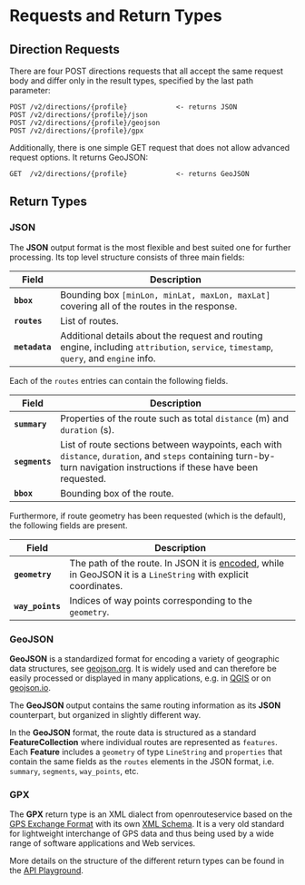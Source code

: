 # Requests and Return Types

## Direction Requests

There are four POST directions requests that all accept the same request body and differ only in the result types, specified by the last path parameter:

    POST /v2/directions/{profile}            <- returns JSON
    POST /v2/directions/{profile}/json
    POST /v2/directions/{profile}/geojson
    POST /v2/directions/{profile}/gpx

Additionally, there is one simple GET request that does not allow advanced request options. It returns GeoJSON:

    GET  /v2/directions/{profile}            <- returns GeoJSON


## Return Types

### JSON 

The **JSON** output format is the most flexible and best suited one for further processing.
Its top level structure consists of three main fields:

| Field          | Description                                                                                                                           |
|----------------|---------------------------------------------------------------------------------------------------------------------------------------|
| **`bbox`**     | Bounding box `[minLon, minLat, maxLon, maxLat]` covering all of the routes in the response.                                           |
| **`routes`**   | List of routes.                                                                                                                       |
| **`metadata`** | Additional details about the request and routing engine, including `attribution`, `service`, `timestamp`, `query`, and `engine` info. |

Each of the `routes` entries can contain the following fields.

| Field            | Description                                                                                                                                                           |
|------------------|-----------------------------------------------------------------------------------------------------------------------------------------------------------------------|
| **`summary`**    | Properties of the route such as total `distance` (m) and `duration` (s).                                                                                              |
| **`segments`**   | List of route sections between waypoints, each with `distance`, `duration`, and `steps` containing turn-by-turn navigation instructions if these have been requested. |
| **`bbox`**       | Bounding box of the route.                                                                                                                                            |

Furthermore, if route geometry has been requested (which is the default), the following fields are present.

| Field            | Description                                                                                                                                                                                    |
|------------------|------------------------------------------------------------------------------------------------------------------------------------------------------------------------------------------------|
| **`geometry`**   | The path of the route. In JSON it is [encoded](https://developers.google.com/maps/documentation/utilities/polylinealgorithm), while in GeoJSON it is a `LineString` with explicit coordinates. |
| **`way_points`** | Indices of way points corresponding to the `geometry`.                                                                                                                                         |

### GeoJSON

**GeoJSON** is a standardized format for encoding a variety of geographic data structures, see [geojson.org](https://datatracker.ietf.org/doc/html/rfc7946).
It is widely used and can therefore be easily processed or displayed in many applications, e.g. in [QGIS](https://qgis.org/) or on [geojson.io](http://geojson.io/).

The **GeoJSON** output contains the same routing information as its **JSON** counterpart, but organized in slightly different way.

In the **GeoJSON** format, the route data is structured as a standard **FeatureCollection** where individual routes are represented as `features`.
Each **Feature** includes a `geometry` of type `LineString` and `properties` that contain the same fields as the `routes` elements in the JSON format, i.e. `summary`, `segments`, `way_points`, etc.

### GPX

The **GPX** return type is an XML dialect from openrouteservice based on the [GPS Exchange Format](https://www.topografix.com/gpx.asp) with its own [XML Schema](https://raw.githubusercontent.com/GIScience/openrouteservice-schema/main/gpx/v2/ors-gpx.xsd).
It is a very old standard for lightweight interchange of GPS data and thus being used by a wide range of software applications and Web services.

More details on the structure of the different return types can be found in the [API Playground](https://openrouteservice.org/dev/#/api-docs/directions_service).
